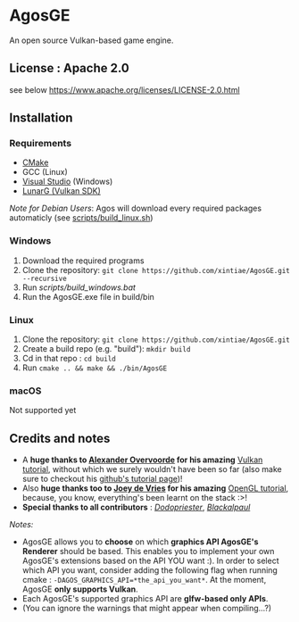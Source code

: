 # AgosGE
An open source Vulkan-based game engine.

## License : Apache 2.0
see below
https://www.apache.org/licenses/LICENSE-2.0.html

## Installation

### Requirements
- [CMake](https://cmake.org/download/)
- GCC (Linux)
- [Visual Studio](https://visualstudio.microsoft.com/) (Windows)
- [LunarG (Vulkan SDK)](https://vulkan.lunarg.com/sdk/home)

*Note for Debian Users*: Agos will download every required packages automaticly (see [scripts/build_linux.sh](https://github.com/xintiae/AgosGE/blob/main/scripts/build_linux.sh))

### Windows
1. Download the required programs
2. Clone the repository: ```git clone https://github.com/xintiae/AgosGE.git --recursive```
3. Run *scripts/build_windows.bat*
4. Run the AgosGE.exe file in build/bin

### Linux
1. Clone the repository: ```git clone https://github.com/xintiae/AgosGE.git```
2. Create a build repo (e.g. "build"): ```mkdir build```
3. Cd in that repo : ```cd build```
4. Run ```cmake .. && make && ./bin/AgosGE```

### macOS
Not supported yet


## Credits and notes
- A **huge thanks to [Alexander Overvoorde](https://github.com/Overv) for his amazing** [Vulkan tutorial](https://vulkan-tutorial.com/), without which we surely wouldn't have been so far (also make sure to checkout his [github's tutorial page](https://github.com/Overv/VulkanTutorial))!
- Also **huge thanks too to [Joey de Vries](https://joeydevries.com/) for his amazing** [OpenGL tutorial](https://github.com/JoeyDeVries/LearnOpenGL/), because, you know, everything's been learnt on the stack :>!
- **Special thanks to all contributors** : 
    *[Dodopriester](https://github.com/Dodopriester)*,
    *[Blackalpaul](https://github.com/Blackalpaul)*

*Notes:*
- AgosGE allows you to **choose** on which **graphics API AgosGE's Renderer** should be based. This enables you to implement your own AgosGE's extensions based on the API YOU want :). In order to select which API you want, consider adding the following flag when running cmake : ```-DAGOS_GRAPHICS_API=*the_api_you_want*```. At the moment, AgosGE **only supports Vulkan**.
- Each AgosGE's supported graphics API are **glfw-based only APIs**. 
- (You can ignore the warnings that might appear when compiling...?)

